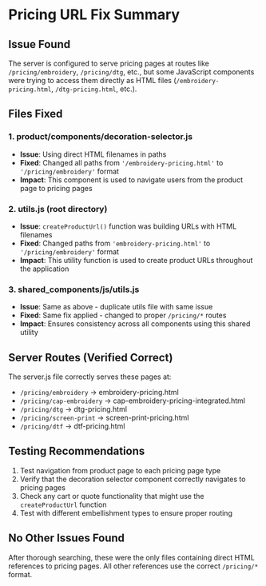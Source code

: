 # Pricing URL Fix Summary

## Issue Found
The server is configured to serve pricing pages at routes like `/pricing/embroidery`, `/pricing/dtg`, etc., but some JavaScript components were trying to access them directly as HTML files (`/embroidery-pricing.html`, `/dtg-pricing.html`, etc.).

## Files Fixed

### 1. product/components/decoration-selector.js
- **Issue**: Using direct HTML filenames in paths
- **Fixed**: Changed all paths from `'/embroidery-pricing.html'` to `'/pricing/embroidery'` format
- **Impact**: This component is used to navigate users from the product page to pricing pages

### 2. utils.js (root directory)
- **Issue**: `createProductUrl()` function was building URLs with HTML filenames
- **Fixed**: Changed paths from `'embroidery-pricing.html'` to `'/pricing/embroidery'` format
- **Impact**: This utility function is used to create product URLs throughout the application

### 3. shared_components/js/utils.js
- **Issue**: Same as above - duplicate utils file with same issue
- **Fixed**: Same fix applied - changed to proper `/pricing/*` routes
- **Impact**: Ensures consistency across all components using this shared utility

## Server Routes (Verified Correct)
The server.js file correctly serves these pages at:
- `/pricing/embroidery` → embroidery-pricing.html
- `/pricing/cap-embroidery` → cap-embroidery-pricing-integrated.html
- `/pricing/dtg` → dtg-pricing.html
- `/pricing/screen-print` → screen-print-pricing.html
- `/pricing/dtf` → dtf-pricing.html

## Testing Recommendations
1. Test navigation from product page to each pricing page type
2. Verify that the decoration selector component correctly navigates to pricing pages
3. Check any cart or quote functionality that might use the `createProductUrl` function
4. Test with different embellishment types to ensure proper routing

## No Other Issues Found
After thorough searching, these were the only files containing direct HTML references to pricing pages. All other references use the correct `/pricing/*` format.